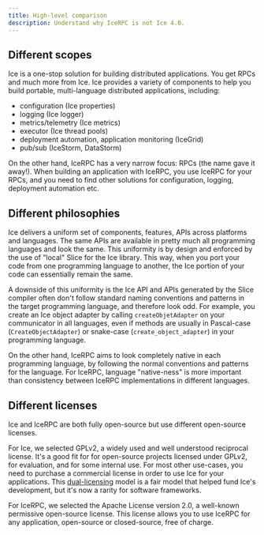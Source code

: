 ```yaml
---
title: High-level comparison
description: Understand why IceRPC is not Ice 4.0.
---
```


## Different scopes

Ice is a one-stop solution for building distributed applications. You get RPCs and much more from Ice. Ice provides a
variety of components to help you build portable, multi-language distributed applications, including:
- configuration (Ice properties)
- logging (Ice logger)
- metrics/telemetry (Ice metrics)
- executor (Ice thread pools)
- deployment automation, application monitoring (IceGrid)
- pub/sub (IceStorm, DataStorm)

On the other hand, IceRPC has a very narrow focus: RPCs (the name gave it away!). When building an application with
IceRPC, you use IceRPC for your RPCs, and you need to find other solutions for configuration, logging, deployment
automation etc.

## Different philosophies

Ice delivers a uniform set of components, features, APIs across platforms and languages. The same APIs are available in
pretty much all programming languages and look the same. This uniformity is by design and enforced by the use of "local"
Slice for the Ice library. This way, when you port your code from one programming language to another, the Ice portion
of your code can essentially remain the same.

A downside of this uniformity is the Ice API and APIs generated by the Slice compiler often don't follow standard naming
conventions and patterns in the target programming language, and therefore look odd. For example, you create an Ice
object adapter by calling `createObjetAdapter` on your communicator in all languages, even if methods are usually in
Pascal-case (`CreateObjectAdapter`) or snake-case (`create_object_adapter`) in your programming language.

On the other hand, IceRPC aims to look completely native in each programming language, by following the normal
conventions and patterns for the language. For IceRPC, language "native-ness" is more important than consistency between
IceRPC implementations in different languages.

## Different licenses

Ice and IceRPC are both fully open-source but use different open-source licenses.

For Ice, we selected GPLv2, a widely used and well understood reciprocal license. It's a good fit for for open-source
projects licensed under GPLv2, for evaluation, and for some internal use. For most other use-cases, you need to purchase
a commercial license in order to use Ice for your applications.
This [dual-licensing](https://en.wikipedia.org/wiki/Multi-licensing) model is a fair model that helped fund Ice's
development, but it's now a rarity for software frameworks.

For IceRPC, we selected the Apache License version 2.0, a well-known permissive open-source license. This license allows
you to use IceRPC for any application, open-source or closed-source, free of charge.
